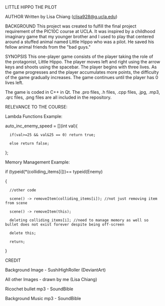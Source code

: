LITTLE HIPPO THE PILOT

AUTHOR Written by Lisa Chiang (clisa928@g.ucla.edu)

BACKGROUND This project was created to fulfill the final project requirement of the PIC10C course at UCLA. It was inspired by a childhood imaginary game that my younger brother and I used to play that centered around a stuffed animal named Little Hippo who was a pilot. He saved his fellow animal friends from the "bad guys." 

SYNOPSIS This one-player game consists of the player taking the role of the protagonist, Little Hippo. The player moves left and right using the arrow keys and shoots using the spacebar. The player begins with three lives. As the game progresses and the player accumulates more points, the difficulty of the game gradually increases. The game continues until the player has 0 lives left. 

The game is coded in C++ in Qt. The .pro files, .h files, .cpp files, .jpg, .mp3, .qrc files, .png files are all included in the repository. 

RELEVANCE TO THE COURSE: 

Lambda Functions Example: 

   auto_inc_enemy_speed = [](int val){

      if(val>=25 && val&25 == 0) return true;

      else return false; 

   };

Memory Management Example: 

   if (typeid(*(colliding_items[i]))== typeid(Enemy)

   {   
   
      //other code

      scene() -> removeItem(colliding_items[i]); //not just removing item from scene

      scene() -> removeItem(this);

      deleting colliding_items[i]; //need to manage memory as well so bullet does not exist forever despite being off-screen
   
      delete this;

      return; 

   }

CREDIT

Background Image - SushiHighRoller (DeviantArt)

All other Images - drawn by me (Lisa Chiang)

Ricochet bullet mp3 - SoundBible

Background Music mp3 - SoundBible
